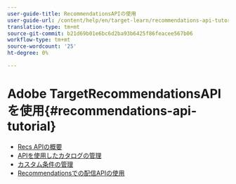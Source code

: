 ```yaml
---
user-guide-title: RecommendationsAPIの使用
user-guide-url: /content/help/en/target-learn/recommendations-api-tutorial/recs-api-overview.html
translation-type: tm+mt
source-git-commit: b21d69b01e6bc6d2ba93b6425f86feacee567b06
workflow-type: tm+mt
source-wordcount: '25'
ht-degree: 0%

---
```



# Adobe TargetRecommendationsAPIを使用{#recommendations-api-tutorial}

+ [Recs APIの概要](recs-api-overview.md)
+ [APIを使用したカタログの管理](manage-catalog.md)
+ [カスタム条件の管理](manage-custom-criteria.md)
+ [Recommendationsでの配信APIの使用](fetch-recs-server-side-delivery-api.md)

<!--+ [Debug API calls](6debug.md)
+ [Download the Calculated Recommendations CSV](7download-calc-recs-csv.md)-->

<!--
+ Managing your Catalog with APIs{#manage-catalog}
  + [Create and update items](manage-catalog/saveEntities.md)
  + [Delete items](manage-catalog/deleteEntities.md)
  + [Delete All Items](manage-catalog/concepts.md)
  + [Get item details](manage-catalog/base-implementation.md)
+ Managing Custom Criteria{#use-cases}
  + [Home Page](use-cases/home-page.md)
  + [Product Pages](use-cases/product-pages.md)
  + [Category Pages](use-cases/category-pages.md)
  + [Add to Cart Modals](use-cases/add-to-cart-modals.md)
  + [Cart Page](use-cases/cart-page.md)
  + [Order Confirmation Page](use-cases/order-confirmation-page.md)-->
